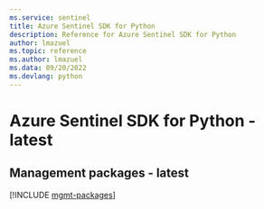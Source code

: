 ```yaml
---
ms.service: sentinel
title: Azure Sentinel SDK for Python
description: Reference for Azure Sentinel SDK for Python
author: lmazuel
ms.topic: reference
ms.author: lmazuel
ms.data: 09/20/2022
ms.devlang: python
---
```

# Azure Sentinel SDK for Python - latest

## Management packages - latest
[!INCLUDE [mgmt-packages](sentinel-mgmt-index.md)]